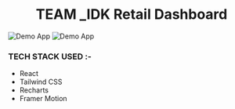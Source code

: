 <h1 align="center">TEAM _IDK Retail Dashboard</h1>

![Demo App](/public/readme1.jpeg)
![Demo App](/public/readme2.jpeg)


### TECH STACK USED :-

-   React
-   Tailwind CSS
-   Recharts
-   Framer Motion

